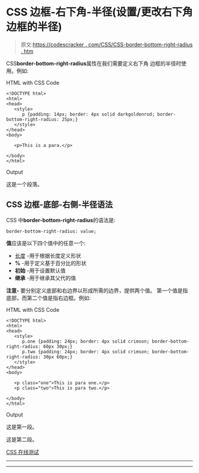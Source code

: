 # CSS 边框-右下角-半径(设置/更改右下角边框的半径)

> 原文:[https://codescracker . com/CSS/CSS-border-bottom-right-radius . htm](https://codescracker.com/css/css-border-bottom-right-radius.htm)

CSS**border-bottom-right-radius**属性在我们需要定义右下角 边框的半径时使用。例如:

HTML with CSS Code

```
<!DOCTYPE html>
<html>
<head>
   <style>
      p {padding: 14px; border: 4px solid darkgoldenrod; border-bottom-right-radius: 25px;}
   </style>
</head>
<body>

   <p>This is a para.</p>

</body>
</html>
```

Output

这是一个段落。

## CSS 边框-底部-右侧-半径语法

CSS 中**border-bottom-right-radius**的语法是:

```
border-bottom-right-radius: value;
```

**值**应该是以下四个值中的任意一个:

*   [长度](/css/css-length-units.htm) -用于根据长度定义形状
*   **%** -用于定义基于百分比的形状
*   **初始** -用于设置默认值
*   **继承** -用于继承其父代的值

**注意-** 要分别定义底部和右边界以形成所需的边界，提供两个值。 第一个值是指底部，而第二个值是指右边框。例如:

HTML with CSS Code

```
<!DOCTYPE html>
<html>
<head>
   <style>
      p.one {padding: 24px; border: 4px solid crimson; border-bottom-right-radius: 60px 30px;}
      p.two {padding: 24px; border: 4px solid crimson; border-bottom-right-radius: 30px 60px;}
   </style>
</head>
<body>

   <p class="one">This is para one.</p>
   <p class="two">This is para two.</p>

</body>
</html>
```

Output

这是第一段。

这是第二段。

[CSS 在线测试](/exam/showtest.php?subid=5)

* * *

* * *